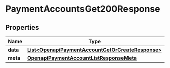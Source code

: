 

# PaymentAccountsGet200Response


## Properties

| Name | Type | Description | Notes |
|------------ | ------------- | ------------- | -------------|
|**data** | [**List&lt;OpenapiPaymentAccountGetOrCreateResponse&gt;**](OpenapiPaymentAccountGetOrCreateResponse.md) |  |  [optional] |
|**meta** | [**OpenapiPaymentAccountListResponseMeta**](OpenapiPaymentAccountListResponseMeta.md) |  |  [optional] |



